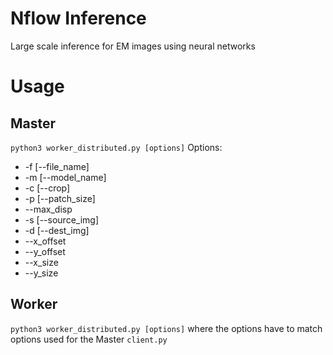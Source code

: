 # Nflow Inference
Large scale inference for EM images using neural networks

# Usage
 
## Master
```python3 worker_distributed.py [options]```
Options:

* -f [--file_name]
* -m [--model_name]
* -c [--crop]
* -p [--patch_size]
* --max_disp
* -s [--source_img]
* -d [--dest_img]
* --x_offset
* --y_offset
* --x_size
* --y_size



## Worker 
```python3 worker_distributed.py [options]```
where the options have to match options used for the Master `client.py`

